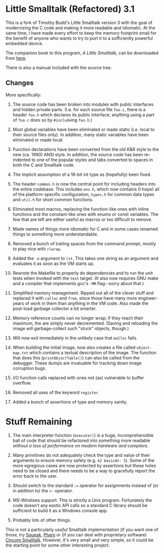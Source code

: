 # Little Smalltalk (Refactored) 3.1 #

This is a fork of Timothy Budd's Little Smalltalk version 3 with the
goal of modernizing the C code and making it more readable and
idiomatic.  At the same time, I have made every effort to keep the
memory footprint small for the benefit of anyone who wants to try to
port it to a sufficiently powerful embedded device.

The companion book to this program, *A Little Smalltalk*, can be
downloaded from
[here](http://live.exept.de/doc/books/ALittleSmalltalk/ALittleSmalltalk.pdf).

There is also a manual included with the source tree.

## Changes

More specifically:

1. The source code has been broken into modules with public interfaces
and hidden private parts.  (I.e. for each source file `foo.c`, there
is a header `foo.h` which declares its public interface; anything
using a part of `foo.c` does so by `#include`ing `foo.h`.)

2. Most global variables have been eliminated or made static
(i.e. local to their source files only).  In addition, many static
variables have been eliminated or made local.

3. Function declarations have been converted from the old K&R style to
the new (ca. 1990) ANSI style.  In addition, the source code has been
re-indented to one of the popular styles and tabs converted to spaces
in both the C and Smalltalk code.

4. The implicit assumption of a 16-bit int type as (hopefully) been
fixed.

5. The header `common.h` is now the central point for including
headers into the entire codebase.  This includes `env.h`, which now
contains (I hope) all of the platform-specific configuration,
`types.h` for common data types and `util.h` for short common
functions.

6. Eliminated most macros, replacing the function-like ones with
inline functions and the constant-like ones with enums or const
variables.  The few that are left are either useful as macros or too
difficult to remove.

7. Made names of things more idiomatic for C and in some cases
renamed things to something more understandable.

8. Removed a bunch of trailing spaces from the command prompt, mostly
to play nice with `rlwrap`.

9. Added the `-e` argument to `lst`.  This takes one string as an
argument and evaluates it as soon as the VM starts up.

10. Rewrote the Makefile to properly do dependencies and to run the
unit tests when invoked with the `test` target.  (It also now requires
GNU make and a compiler that implements gcc's `-MM` flag--sorry about
that.)

11. Simplified memory management.  Ripped out all of the clever stuff
and replaced it with `calloc` and `free`, since those have many more
engineer-years of work in them than anything in the VM code.  Also
made the post-load garbage collector a bit smarter.

12. Memory reference counts can no longer wrap; if they reach their
maximum, the are simply never decremented.  (Saving and reloading the
image will garbage-collect such "stuck" objects, though.)

13. Will now exit immediately in the unlikely case that `malloc`
fails.

14. When building the initial image, now also creates a file called
`object-map.txt` which contains a textual description of the image.
The function that does this (`printObjectTable()`) can also be called
from the debugger.  These dumps are invaluable for tracking down image
corruption bugs.

15. I/O function calls replaced with ones not (as) vulnerable to
buffer overflow.

16. Removed all uses of the keyword `register`.

17. Added a bunch of assertions of type and memory sanity.


# Stuff Remaining

1. The main interpreter function (`execute()`) is a huge,
incomprehensible ball of code that should be refactored into something
more readable *without a loss of performance on modern hardware and
compilers*.

2. Many primitives do not adequately check the type and value of their
arguments to ensure memory safety (e.g. `42 basicAt: 5`).  Some of the
more egregious cases are now protected by assertions but these holes
need to be closed and there needs to be a way to gracefully report the
error back to the user.

3. Should switch to the standard `:=` operator for assignments instead
of (or in addition to) the  `<-` operator.

4. MS-Windows support.  This is strictly a Unix program.  Fortunately
the code doesn't any exotic API calls so a standard C library should
be sufficient to build it as a Windows console app.

5. Probably lots of other things.

This is not a particularly *useful* Smalltalk implementation (if you
want one of those, try [Squeak](http://squeak.org/),
[Pharo](http://pharo.org/) or (if you can deal with proprietary
software) [Cincom Smalltalk](http://www.cincomsmalltalk.com/).
However, it's very small and very simple, so it could be the starting
point for some other interesting project.
